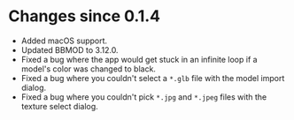 # Changes since 0.1.4
* Added macOS support.
* Updated BBMOD to 3.12.0.
* Fixed a bug where the app would get stuck in an infinite loop if a model's color was changed to black.
* Fixed a bug where you couldn't select a `*.glb` file with the model import dialog.
* Fixed a bug where you couldn't pick `*.jpg` and `*.jpeg` files with the texture select dialog.
